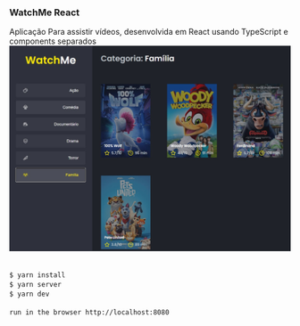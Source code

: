 ### WatchMe React

Aplicação Para assistir vídeos, desenvolvida em React usando TypeScript e components separados
![alt text](https://github.com/webstylus/challenge-react-component-application/blob/main/src/img/cover.jpg?raw=true)

```markdown

$ yarn install
$ yarn server
$ yarn dev

run in the browser http://localhost:8080
```
